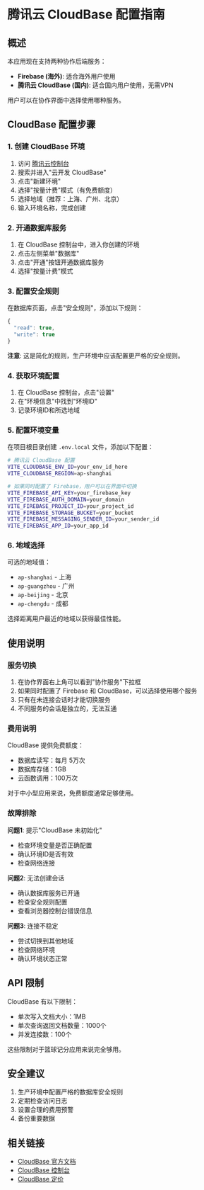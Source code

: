 # 腾讯云 CloudBase 配置指南

## 概述

本应用现在支持两种协作后端服务：
- **Firebase (海外)**: 适合海外用户使用
- **腾讯云 CloudBase (国内)**: 适合国内用户使用，无需VPN

用户可以在协作界面中选择使用哪种服务。

## CloudBase 配置步骤

### 1. 创建 CloudBase 环境

1. 访问 [腾讯云控制台](https://console.cloud.tencent.com/)
2. 搜索并进入"云开发 CloudBase"
3. 点击"新建环境"
4. 选择"按量计费"模式（有免费额度）
5. 选择地域（推荐：上海、广州、北京）
6. 输入环境名称，完成创建

### 2. 开通数据库服务

1. 在 CloudBase 控制台中，进入你创建的环境
2. 点击左侧菜单"数据库"
3. 点击"开通"按钮开通数据库服务
4. 选择"按量计费"模式

### 3. 配置安全规则

在数据库页面，点击"安全规则"，添加以下规则：

```javascript
{
  "read": true,
  "write": true
}
```

**注意**: 这是简化的规则，生产环境中应该配置更严格的安全规则。

### 4. 获取环境配置

1. 在 CloudBase 控制台，点击"设置"
2. 在"环境信息"中找到"环境ID"
3. 记录环境ID和所选地域

### 5. 配置环境变量

在项目根目录创建 `.env.local` 文件，添加以下配置：

```bash
# 腾讯云 CloudBase 配置
VITE_CLOUDBASE_ENV_ID=your_env_id_here
VITE_CLOUDBASE_REGION=ap-shanghai

# 如果同时配置了 Firebase，用户可以在界面中切换
VITE_FIREBASE_API_KEY=your_firebase_key
VITE_FIREBASE_AUTH_DOMAIN=your_domain
VITE_FIREBASE_PROJECT_ID=your_project_id
VITE_FIREBASE_STORAGE_BUCKET=your_bucket
VITE_FIREBASE_MESSAGING_SENDER_ID=your_sender_id
VITE_FIREBASE_APP_ID=your_app_id
```

### 6. 地域选择

可选的地域值：
- `ap-shanghai` - 上海
- `ap-guangzhou` - 广州  
- `ap-beijing` - 北京
- `ap-chengdu` - 成都

选择距离用户最近的地域以获得最佳性能。

## 使用说明

### 服务切换

1. 在协作界面右上角可以看到"协作服务"下拉框
2. 如果同时配置了 Firebase 和 CloudBase，可以选择使用哪个服务
3. 只有在未连接会话时才能切换服务
4. 不同服务的会话是独立的，无法互通

### 费用说明

CloudBase 提供免费额度：
- 数据库读写：每月 5万次
- 数据库存储：1GB
- 云函数调用：100万次

对于中小型应用来说，免费额度通常足够使用。

### 故障排除

**问题1**: 提示"CloudBase 未初始化"
- 检查环境变量是否正确配置
- 确认环境ID是否有效
- 检查网络连接

**问题2**: 无法创建会话
- 确认数据库服务已开通
- 检查安全规则配置
- 查看浏览器控制台错误信息

**问题3**: 连接不稳定
- 尝试切换到其他地域
- 检查网络环境
- 确认环境状态正常

## API 限制

CloudBase 有以下限制：
- 单次写入文档大小：1MB
- 单次查询返回文档数量：1000个
- 并发连接数：100个

这些限制对于篮球记分应用来说完全够用。

## 安全建议

1. 生产环境中配置严格的数据库安全规则
2. 定期检查访问日志
3. 设置合理的费用预警
4. 备份重要数据

## 相关链接

- [CloudBase 官方文档](https://cloud.tencent.com/document/product/876)
- [CloudBase 控制台](https://console.cloud.tencent.com/tcb)
- [CloudBase 定价](https://cloud.tencent.com/document/product/876/18864) 